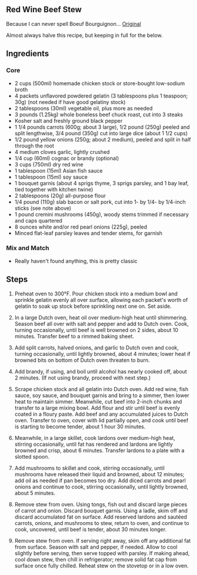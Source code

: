 ## Red Wine Beef Stew 

Because I can never spell Boeuf Bourguignon...
[Original](http://www.seriouseats.com/recipes/2016/01/beef-bourguignon-red-wine-stew-recipe.html)

Almost always halve this recipe, but keeping in full for the below. 

## Ingredients

### Core
- 2 cups (500ml) homemade chicken stock or store-bought low-sodium broth 
- 4 packets unflavored powdered gelatin (3 tablespoons plus 1 teaspoon; 30g) (not needed if have good gelatiny stock)
- 2 tablespoons (30ml) vegetable oil, plus more as needed
- 3 pounds (1.25kg) whole boneless beef chuck roast, cut into 3 steaks
- Kosher salt and freshly ground black pepper
- 1 1/4 pounds carrots (600g; about 3 large), 1/2 pound (250g) peeled and split lengthwise, 3/4 pound (350g) cut into large dice (about 1 1/2 cups)
- 1/2 pound yellow onions (250g; about 2 medium), peeled and split in half through the root
- 4 medium cloves garlic, lightly crushed
- 1/4 cup (60ml) cognac or brandy (optional)
- 3 cups (750ml) dry red wine
- 1 tablespoon (15ml) Asian fish sauce
- 1 tablespoon (15ml) soy sauce
- 1 bouquet garnis (about 4 sprigs thyme, 3 sprigs parsley, and 1 bay leaf, tied together with kitchen twine)
- 2 tablespoons (20g) all-purpose flour
- 1/4 pound (110g) slab bacon or salt pork, cut into 1- by 1/4- by 1/4-inch sticks (see note above)
- 1 pound cremini mushrooms (450g), woody stems trimmed if necessary and caps quartered
- 8 ounces white and/or red pearl onions (225g), peeled
- Minced flat-leaf parsley leaves and tender stems, for garnish


### Mix and Match
- Really haven't found anything, this is pretty classic

## Steps

1. Preheat oven to 300°F. Pour chicken stock into a medium bowl and sprinkle gelatin evenly all over surface, allowing each packet's worth of gelatin to soak up stock before sprinkling next one on. Set aside.

2. In a large Dutch oven, heat oil over medium-high heat until shimmering. Season beef all over with salt and pepper and add to Dutch oven. Cook, turning occasionally, until beef is well browned on 2 sides, about 10 minutes. Transfer beef to a rimmed baking sheet.

3. Add split carrots, halved onions, and garlic to Dutch oven and cook, turning occasionally, until lightly browned, about 4 minutes; lower heat if browned bits on bottom of Dutch oven threaten to burn.

4. Add brandy, if using, and boil until alcohol has nearly cooked off, about 2 minutes. (If not using brandy, proceed with next step.)

5. Scrape chicken stock and all gelatin into Dutch oven. Add red wine, fish sauce, soy sauce, and bouquet garnis and bring to a simmer, then lower heat to maintain simmer. Meanwhile, cut beef into 2-inch chunks and transfer to a large mixing bowl. Add flour and stir until beef is evenly coated in a floury paste. Add beef and any accumulated juices to Dutch oven. Transfer to oven, cover with lid partially open, and cook until beef is starting to become tender, about 1 hour 30 minutes.

6. Meanwhile, in a large skillet, cook lardons over medium-high heat, stirring occasionally, until fat has rendered and lardons are lightly browned and crisp, about 6 minutes. Transfer lardons to a plate with a slotted spoon.

7. Add mushrooms to skillet and cook, stirring occasionally, until mushrooms have released their liquid and browned, about 12 minutes; add oil as needed if pan becomes too dry. Add diced carrots and pearl onions and continue to cook, stirring occasionally, until lightly browned, about 5 minutes.

8. Remove stew from oven. Using tongs, fish out and discard large pieces of carrot and onion. Discard bouquet garnis. Using a ladle, skim off and discard accumulated fat on surface. Add reserved lardons and sautéed carrots, onions, and mushrooms to stew, return to oven, and continue to cook, uncovered, until beef is tender, about 30 minutes longer.

9. Remove stew from oven. If serving right away, skim off any additional fat from surface. Season with salt and pepper, if needed. Allow to cool slightly before serving, then serve topped with parsley. If making ahead, cool down stew, then chill in refrigerator; remove solid fat cap from surface once fully chilled. Reheat stew on the stovetop or in a low oven.

